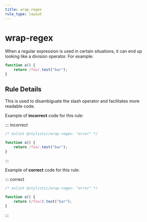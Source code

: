 ```yaml
---
title: wrap-regex
rule_type: layout
---
```


# wrap-regex

When a regular expression is used in certain situations, it can end up looking like a division operator. For example:

```js
function a() {
    return /foo/.test("bar");
}
```

## Rule Details

This is used to disambiguate the slash operator and facilitates more readable code.

Example of **incorrect** code for this rule:

::: incorrect

```js
/* eslint @stylistic/wrap-regex: "error" */

function a() {
    return /foo/.test("bar");
}
```

:::

Example of **correct** code for this rule:

::: correct

```js
/* eslint @stylistic/wrap-regex: "error" */

function a() {
    return (/foo/).test("bar");
}
```

:::

